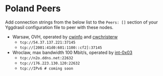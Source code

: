 # Poland Peers

Add connection strings from the below list to the `Peers: []` section of your
Yggdrasil configuration file to peer with these nodes.

* Warsaw, OVH, operated by [cwinfo](https://cwinfo.net) and [cwchristerw](https://christerwaren.fi)
  * `tcp://54.37.137.221:37145`
  * `tcp://[2001:41d0:601:1100::cf2]:37145`
* Wroclaw, max bandwidth 100 Mbit/s, operated by [int-0x03](https://github.com/int-0x03)
  * `tcp://n2o.ddns.net:22632`
  * `tcp://176.223.130.120:22632`
  * `tcp://IPv6 # coming soon`
